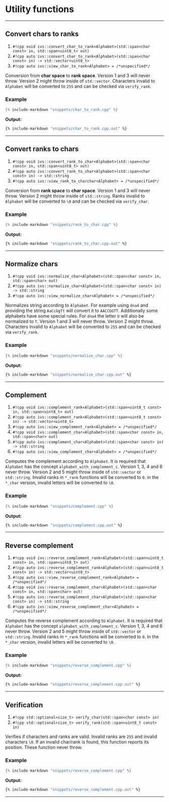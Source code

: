 <!--
    SPDX-FileCopyrightText: 2006-2023, Knut Reinert & Freie Universität Berlin
    SPDX-FileCopyrightText: 2016-2023, Knut Reinert & MPI für molekulare Genetik
    SPDX-License-Identifier: CC-BY-4.0
-->
# Utility functions

---
## Convert chars to ranks
1. `#!cpp void ivs::convert_char_to_rank<Alphabet>(std::span<char const> in, std::span<uint8_t> out)`
2. `#!cpp auto ivs::convert_char_to_rank<Alphabet>(std::span<char const> in) -> std::vector<uint8_t>`
3. `#!cpp auto ivs::view_char_to_rank<Alphabet> = /*unspecified*/`

Conversion from **char space** to **rank space**. Version 1 and 3 will never throw. Version 2 might throw inside of `std::vector`.
Characters invalid to `Alphabet` will be converted to `255` and can be checked via `verify_rank`.

### Example
```cpp
{% include-markdown "snippets/char_to_rank.cpp" %}
```
**Output:**
```bash
{% include-markdown "snippets/char_to_rank.cpp.out" %}
```

---
## Convert ranks to chars
1. `#!cpp void ivs::convert_rank_to_char<Alphabet>(std::span<char const> in, std::span<uint8_t> out)`
2. `#!cpp auto ivs::convert_rank_to_char<Alphabet>(std::span<char const> in) -> std::string`
3. `#!cpp auto ivs::view_rank_to_charchar<Alphabet> = /*unspecified*/`

Conversion from **rank space** to **char space**.
Version 1 and 3 will never throw. Version 2 might throw inside of `std::string`.
Ranks invalid to `Alphabet` will be converted to `\0` and can be checked via `verify_char`.

### Example
```cpp
{% include-markdown "snippets/rank_to_char.cpp" %}
```
**Output:**
```bash
{% include-markdown "snippets/rank_to_char.cpp.out" %}
```

---
## Normalize chars
1. `#!cpp void ivs::normalize_char<Alphabet>(std::span<char const> in, std::span<char> out)`
2. `#!cpp auto ivs::normalize_char<Alphabet>(std::span<char const> in) -> std::string`
3. `#!cpp auto ivs::view_normalize_char<Alphabet> = /*unspecified*/`

Normalizes string according to `Alphabet`. For example using `dna4` and providing the string `AaCcGgTt` will convert it
to `AACCGGTT`. Additionally some alphabets have some special rules. For `dna4` the letter `U` will also be normalized to `T`.
Version 1 and 3 will never throw. Version 2 might throw.
Characters invalid to `Alphabet` will be converted to `255` and can be checked via `verify_rank`.

### Example
```cpp
{% include-markdown "snippets/normalize_char.cpp" %}
```
**Output:**
```bash
{% include-markdown "snippets/normalize_char.cpp.out" %}
```

---
## Complement
1. `#!cpp void ivs::complement_rank<Alphabet>(std::span<uint8_t const> in, std::span<uint8_t> out)`
2. `#!cpp auto ivs::complement_rank<Alphabet>(std::span<uint8_t const> in) -> std::vector<uint8_t>`
3. `#!cpp auto ivs::view_complement_rank<Alphabet> = /*unspecified*/`
4. `#!cpp void ivs::complement_char<Alphabet>(std::span<char const> in, std::span<char> out)`
5. `#!cpp auto ivs::complement_char<Alphabet>(std::span<char const> in) -> std::string`
6. `#!cpp auto ivs::view_complement_char<Alphabet> = /*unspecified*/`

Computes the complement according to `Alphabet`. It is required that `Alphabet` has the concept `alphabet_with_complement_c`.
Version 1, 3, 4 and 6 never throw. Version 2 and 5 might throw inside of `std::vector` or `std::string`.
Invalid ranks in `*_rank` functions will be converted to `0`.
in the `*_char` version, invalid letters will be converted to `\0`.

### Example
```cpp
{% include-markdown "snippets/complement.cpp" %}
```
**Output:**
```bash
{% include-markdown "snippets/complement.cpp.out" %}
```

---
## Reverse complement
1. `#!cpp void ivs::reverse_complement_rank<Alphabet>(std::span<uint8_t const> in, std::span<uint8_t> out)`
2. `#!cpp auto ivs::reverse_complement_rank<Alphabet>(std::span<uint8_t const> in) -> std::vector<uint8_t>`
3. `#!cpp auto ivs::view_reverse_complement_rank<Alphabet> = /*unspecified*/`
4. `#!cpp void ivs::reverse_complement_char<Alphabet>(std::span<char const> in, std::span<char> out)`
5. `#!cpp auto ivs::reverse_complement_char<Alphabet>(std::span<char const> in) -> std::string`
6. `#!cpp auto ivs::view_reverse_complement_char<Alphabet> = /*unspecified*/`

Computes the reverse complement according to `Alphabet`. It is required that `Alphabet` has the concept `alphabet_with_complement_c`.
Version 1, 3, 4 and 6 never throw. Version 2 and 5 might throw inside of `std::vector` or `std::string`.
Invalid ranks in `*_rank` functions will be converted to `0`.
In the `*_char` version, invalid letters will be converted to `\0`.

### Example
```cpp
{% include-markdown "snippets/reverse_complement.cpp" %}
```
**Output:**
```bash
{% include-markdown "snippets/reverse_complement.cpp.out" %}
```

---
## Verification
1. `#!cpp std::optional<size_t> verify_char(std::span<char const> in)`
2. `#!cpp std::optional<size_t> verify_rank(std::span<uint8_t const> in)`

Verifies if characters and ranks are valid. Invalid ranks are `255` and invalid characters `\0`. If an invalid
char/rank is found, this function reports its position. These function never throw.

### Example
```cpp
{% include-markdown "snippets/reverse_complement.cpp" %}
```
**Output:**
```bash
{% include-markdown "snippets/reverse_complement.cpp.out" %}
```

---
